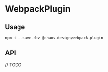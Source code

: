 # WebpackPlugin

## Usage

```shell
npm i --save-dev @chaos-design/webpack-plugin
```

## API

// TODO
